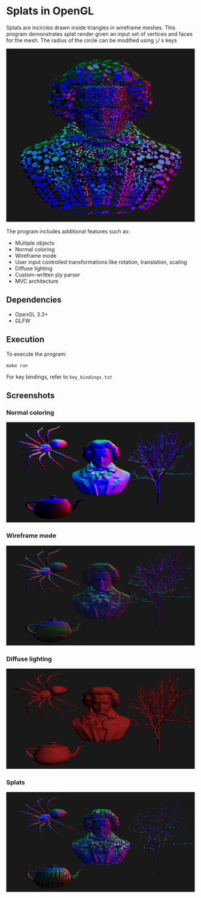 # Splats in OpenGL

Splats are incircles drawn inside triangles in wireframe meshes. This program demonstrates splat render given an input set of vertices and faces for the mesh. The radius of the circle can be modified using `j`/ `k` keys

<p align="center"><img src="images/splats_normal_radius.png" /></p>

The program includes additional features such as:
* Multiple objects
* Normal coloring
* Wireframe mode
* User input controlled transformations like rotation, translation, scaling
* Diffuse lighting
* Custom-written ply parser
* MVC architecture


## Dependencies

* OpenGL 3.3+
* GLFW

## Execution

To execute the program: 
```
make run
```

For key bindings, refer to `key_bindings.txt`

## Screenshots


### Normal coloring

![](images/normal_coloring.png)


### Wireframe mode

![](images/normal_coloring_wireframe.png)


### Diffuse lighting

![](images/objects.png)


### Splats

![](images/splats.png)
